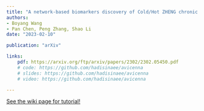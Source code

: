 ```yaml
---
title: "A network-based biomarkers discovery of Cold/Hot ZHENG chronic gastritis and Cold/Hot herbs of formulae"
authors:
- Boyang Wang
- Pan Chen, Peng Zhang, Shao Li
date: "2023-02-10"

publication: "arXiv"

links:
    pdf: https://arxiv.org/ftp/arxiv/papers/2302/2302.05450.pdf
    # code: https://github.com/hadisinaee/avicenna
    # slides: https://github.com/hadisinaee/avicenna
    # video: https://github.com/hadisinaee/avicenna

---
```



[See the wiki page for tutorial!](https://github.com/hadisinaee/avicenna/wiki)